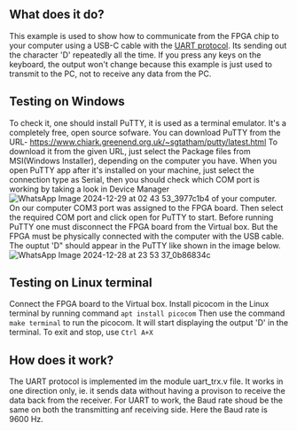 ## What does it do?
This example is used to show how to communicate from the FPGA chip to your computer using a USB-C cable with the [UART protocol](https://en.wikipedia.org/wiki/Universal_asynchronous_receiver-transmitter).
Its sending out the character 'D' repeatedly all the time. If you press any keys on the keyboard, the output won't change because this example is just used to transmit to the PC, not to receive any data from the PC.

## Testing on Windows 
To check it, one should install PuTTY, it is used as a terminal emulator.
It's a completely free, open source sofware.
You can download PuTTY from the URL- https://www.chiark.greenend.org.uk/~sgtatham/putty/latest.html
To download it from the given URL, just select the Package files from MSI(Windows Installer), depending on the computer you have. 
When you open PuTTY app after it's installed on your machine, just select the connection type as Serial, then you should check which 
COM port is working by taking a look in Device Manager ![WhatsApp Image 2024-12-29 at 02 43 53_3977c1b4](https://github.com/user-attachments/assets/ff155c72-e850-4397-81f0-21e0d7836902)
 of your computer. On our computer COM3 port was assigned to the FPGA board. Then select the required COM port and click open for PuTTY to start. 
Before running PuTTY one must disconnect the FPGA board from the Virtual box. But the FPGA must be physically connected with the computer
with the USB cable.
The ouptut 'D" should appear in the PuTTY like shown in the image below.
![WhatsApp Image 2024-12-28 at 23 53 37_0b86834c](https://github.com/user-attachments/assets/d55256ff-2a23-4e0c-a19f-be0eca765059)

## Testing on Linux terminal
Connect the FPGA board to the Virtual box.
Install picocom in the Linux terminal by running command ```apt install picocom```
Then use the command ```make terminal``` to run the picocom. It will start displaying the output 'D' in the terminal. 
To exit and stop, use ```Ctrl A+X```

## How does it work?
The UART protocol is implemented im the module uart_trx.v file.
It works in one direction only, ie. it sends data without having a provison to receive the data back from the receiver. 
For UART to work, the Baud rate shoud be the same on both the transmitting anf receiving side. Here the Baud rate is 9600 Hz.
